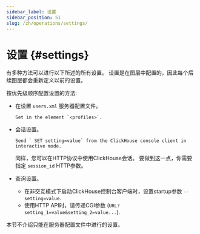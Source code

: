 ```yaml
---
sidebar_label: 设置
sidebar_position: 51
slug: /zh/operations/settings/
---
```


# 设置 {#settings}

有多种方法可以进行以下所述的所有设置。
设置是在图层中配置的，因此每个后续图层都会重新定义以前的设置。

按优先级顺序配置设置的方法:

-   在设置 `users.xml` 服务器配置文件。

        Set in the element `<profiles>`.

-   会话设置。

        Send ` SET setting=value` from the ClickHouse console client in interactive mode.

    同样，您可以在HTTP协议中使用ClickHouse会话。 要做到这一点，你需要指定 `session_id` HTTP参数。

-   查询设置。

    -   在非交互模式下启动ClickHouse控制台客户端时，设置startup参数 `--setting=value`.
    -   使用HTTP API时，请传递CGI参数 (`URL?setting_1=value&setting_2=value...`).

本节不介绍只能在服务器配置文件中进行的设置。


